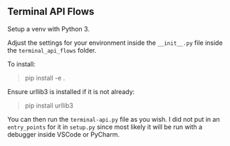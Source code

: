 ## Terminal API Flows

Setup a venv with Python 3.

Adjust the settings for your environment inside the `__init__.py` file inside the `terminal_api_flows` folder.

To install:
> pip install -e .

Ensure urllib3 is installed if it is not already:
> pip install urllib3

You can then run the `terminal-api.py` file as you wish. I did not put in an `entry_points` for it in `setup.py` since most likely it will be run with a debugger inside VSCode or PyCharm.

